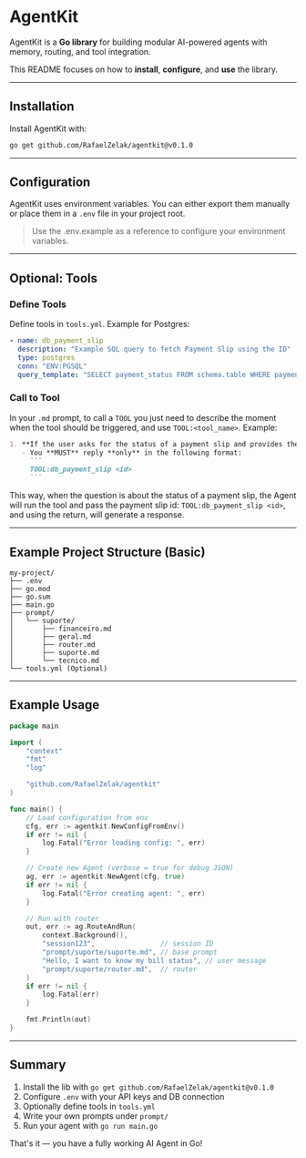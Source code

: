 # AgentKit

AgentKit is a **Go library** for building modular AI-powered agents with memory, routing, and tool integration.

This README focuses on how to **install**, **configure**, and **use** the library.

---

## Installation

Install AgentKit with:

```bash
go get github.com/RafaelZelak/agentkit@v0.1.0
```

---

## Configuration

AgentKit uses environment variables. You can either export them manually or place them in a `.env` file in your project root.

> Use the .env.example as a reference to configure your environment variables.

---

## Optional: Tools

### Define Tools

Define tools in `tools.yml`. Example for Postgres:

```yaml
- name: db_payment_slip
  description: "Example SQL query to fetch Payment Slip using the ID"
  type: postgres
  conn: "ENV:PGSQL"
  query_template: "SELECT payment_status FROM schema.table WHERE payment_id = $1::int"
```

### Call to Tool

In your `.md` prompt, to call a `TOOL` you just need to describe the moment when the tool should be triggered, and use `TOOL:<tool_name>`. Example:

````md
1. **If the user asks for the status of a payment slip and provides the number (ID)**:
   - You **MUST** reply **only** in the following format:
     ```
     TOOL:db_payment_slip <id>
     ```
````

This way, when the question is about the status of a payment slip, the Agent will run the tool and pass the payment slip id: `TOOL:db_payment_slip <id>`, and using the return, will generate a response.

---

## Example Project Structure (Basic)

```
my-project/
├── .env
├── go.mod
├── go.sum
├── main.go
├── prompt/
│   └── suporte/
│       ├── financeiro.md
│       ├── geral.md
│       ├── router.md
│       ├── suporte.md
│       └── tecnico.md
└── tools.yml (Optional)
```

---

## Example Usage

```go
package main

import (
    "context"
    "fmt"
    "log"

    "github.com/RafaelZelak/agentkit"
)

func main() {
    // Load configuration from env
    cfg, err := agentkit.NewConfigFromEnv()
    if err != nil {
        log.Fatal("Error loading config: ", err)
    }

    // Create new Agent (verbose = true for debug JSON)
    ag, err := agentkit.NewAgent(cfg, true)
    if err != nil {
        log.Fatal("Error creating agent: ", err)
    }

    // Run with router
    out, err := ag.RouteAndRun(
        context.Background(),
        "session123",                // session ID
        "prompt/suporte/suporte.md", // base prompt
        "Hello, I want to know my bill status", // user message
        "prompt/suporte/router.md",  // router
    )
    if err != nil {
        log.Fatal(err)
    }

    fmt.Println(out)
}
```

---

## Summary

1. Install the lib with `go get github.com/RafaelZelak/agentkit@v0.1.0`
2. Configure `.env` with your API keys and DB connection
3. Optionally define tools in `tools.yml`
4. Write your own prompts under `prompt/`
5. Run your agent with `go run main.go`

That's it — you have a fully working AI Agent in Go!
